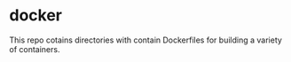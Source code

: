 # docker
This repo cotains directories with contain Dockerfiles for building
a variety of containers. 
